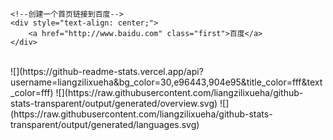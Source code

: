 
<style>
        @font-face {
            font-family: 'yuanshen';
            src: url('yuanshen.ttf');
        }
        .first{
            /*a标签取消默认行为*/
            text-decoration: none;
            /*设置字体名字路径*/
            font-family: "yuanshen";
            /*字体大小*/
            font-size: 70px;
            /*设置文字颜色黑色*/
            color: #000;
        }
    </style>
    <!--创建一个首页链接到百度-->
    <div style="text-align: center;">
        <a href="http://www.baidu.com" class="first">百度</a>
    </div>
<br>
![](https://github-readme-stats.vercel.app/api?username=liangzilixueha&bg_color=30,e96443,904e95&title_color=fff&text_color=fff)
![](https://raw.githubusercontent.com/liangzilixueha/github-stats-transparent/output/generated/overview.svg)
![](https://raw.githubusercontent.com/liangzilixueha/github-stats-transparent/output/generated/languages.svg)
